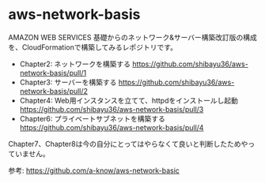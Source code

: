 # aws-network-basis

AMAZON WEB SERVICES 基礎からのネットワーク&サーバー構築改訂版の構成を、CloudFormationで構築してみるレポジトリです。

- Chapter2: ネットワークを構築する https://github.com/shibayu36/aws-network-basis/pull/1
- Chapter3: サーバーを構築する https://github.com/shibayu36/aws-network-basis/pull/2
- Chapter4: Web用インスタンスを立てて、httpdをインストールし起動 https://github.com/shibayu36/aws-network-basis/pull/3
- Chapter6: プライベートサブネットを構築する https://github.com/shibayu36/aws-network-basis/pull/4

Chapter7、Chapter8は今の自分にとってはやらなくて良いと判断したためやっていません。

参考: https://github.com/a-know/aws-network-basic
